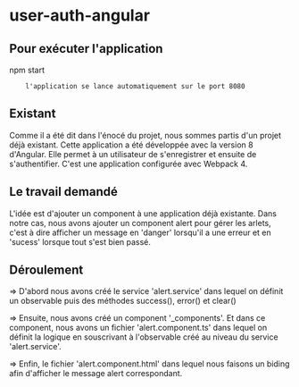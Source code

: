 # user-auth-angular

## Pour exécuter l'application

npm start

        l'application se lance automatiquement sur le port 8080

## Existant

Comme il a été dit dans l'énocé du projet, nous sommes partis d'un projet déjà existant. Cette application a été développée avec la version 8 d'Angular. Elle permet à un utilisateur de s'enregistrer et ensuite de s'authentifier. C'est une application configurée avec Webpack 4.

## Le travail demandé

L'idée est d'ajouter un component à une application déjà existante.
Dans notre cas, nous avons ajouter un component alert pour gérer les arlets, c'est à dire afficher un message en 'danger' lorsqu'il a une erreur et en 'sucess' lorsque tout s'est bien passé.

## Déroulement

=> D'abord nous avons créé le service 'alert.service' dans lequel on définit un observable puis des méthodes success(), error() et clear()

=> Ensuite, nous avons créé un component '_components'.
Et dans ce component, nous avons un fichier 'alert.component.ts' dans lequel on définit la logique en souscrivant à l'observable créé au niveau du service 'alert.service'.

=> Enfin, le fichier 'alert.component.html' dans lequel nous faisons un biding afin d'afficher le message alert correspondant.
